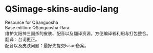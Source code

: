 QSimage-skins-audio-lang
========================

Resource for QSanguosha
<br>Base edition: QSanguosha-Rara
<br>维护太阳神三国杀的皮肤、配音以及翻译资源。方便编译者利用与打包整合。
<br>翻译：台词更正。
<br>配音以及皮肤问题：最好先提交Issue备案。

